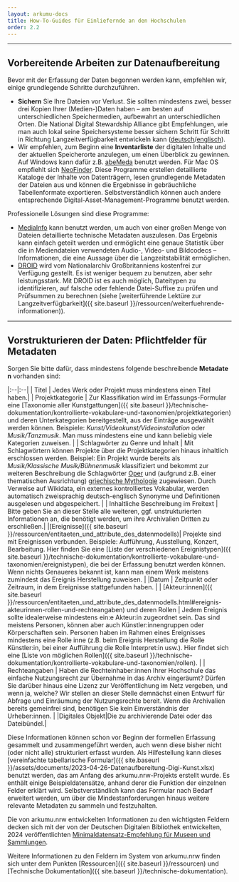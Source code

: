 ```yaml
---
layout: arkumu-docs
title: How-To-Guides für Einliefernde an den Hochschulen
order: 2.2
---
```


----

## Vorbereitende Arbeiten zur Datenaufbereitung

Bevor mit der Erfassung der Daten begonnen werden kann, empfehlen wir, einige grundlegende Schritte durchzuführen.


- **Sichern** Sie Ihre Dateien vor Verlust. Sie sollten mindestens zwei, besser drei Kopien Ihrer (Medien-)Daten haben – am besten auf unterschiedlichen Speichermedien, aufbewahrt an unterschiedlichen Orten. Die National Digital Stewardship Alliance gibt Empfehlungen, wie man auch lokal seine Speichersysteme besser sichern Schritt für Schritt in Richtung Langzeitverfügbarkeit entwickeln kann ([deutsch](https://www.hbz-nrw.de/produkte/langzeitverfuegbarkeit/langzeitverfuegbarkeit-fuer-hochschulen/hbz_NDSA_LevelsPreservation.pdf)/[englisch](https://ndsa.org//publications/levels-of-digital-preservation/)).
- Wir empfehlen, zum Beginn eine **Inventarliste** der digitalen Inhalte und der aktuellen Speicherorte anzulegen, um einen Überblick zu gewinnen. Auf Windows kann dafür z.B. [abeMeda](https://abemeda.com) benutzt werden. Für Mac OS empfiehlt sich [NeoFinder](https://cdfinder.de). Diese Programme erstellen detaillierte Kataloge der Inhalte von Datenträgern, lesen grundlegende Metadaten der Dateien aus und können die Ergebnisse in gebräuchliche Tabellenformate exportieren. Selbstverständlich können auch andere entsprechende Digital-Asset-Management-Programme benutzt werden.

Professionelle Lösungen sind diese Programme:

- [MediaInfo](https://mediaarea.net/de/MediaInfo) kann benutzt werden, um auch von einer großen Menge von Dateien detaillierte technische Metadaten auszulesen. Das Ergebnis kann einfach geteilt werden und ermöglicht eine genaue Statistik über die in Mediendateien verwendeten Audio-, Video- und Bildcodecs – Informationen, die eine Aussage über die Langzeitstabilität ermöglichen.
- [DROID](https://www.nationalarchives.gov.uk/information-management/manage-information/preserving-digital-records/droid/) wird vom Nationalarchiv Großbritanniens kostenfrei zur Verfügung gestellt. Es ist weniger bequem zu benutzen, aber sehr leistungsstark. Mit DROID ist es auch möglich, Dateitypen zu identifizieren, auf falsche oder fehlende Datei-Suffixe zu prüfen und Prüfsummen zu berechnen (siehe [weiterführende Lektüre zur Langzeitverfügbarkeit]({{ site.baseurl }}/ressourcen/weiterfuehrende-informationen)).

----

## Vorstrukturieren der Daten: Pflichtfelder für Metadaten

Sorgen Sie bitte dafür, dass mindestens folgende beschreibende **Metadaten** vorhanden sind:

|:--|:--|
| Titel | Jedes Werk oder Projekt muss mindestens einen Titel haben.| 
| Projektkategorie | Zur Klassifikation wird im Erfassungs-Formular eine [Taxonomie aller Kunstgattungen]({{ site.baseurl }}/technische-dokumentation/kontrollierte-vokabulare-und-taxonomien/projektkategorien) und deren Unterkategorien bereitgestellt, aus der Einträge ausgewählt werden können. Beispiele: *Kunst/Videokunst/Videoinstallation* oder *Musik/Tanzmusik*. Man muss mindestens eine und kann beliebig viele Kategorien zuweisen. |
| Schlagwörter zu Genre und Inhalt | Mit Schlagwörtern können Projekte über die Projektkategorien hinaus inhaltlich erschlossen werden. Beispiel: Ein Projekt wurde bereits als *Musik/Klassische Musik/Bühnenmusik* klassifiziert und bekommt zur weiteren Beschreibung die Schlagwörter [Oper](https://www.wikidata.org/entity/Q1344) und (aufgrund z.B. einer thematischen Ausrichtung) [griechische Mythologie](https://www.wikidata.org/entity/Q34726) zugewiesen. Durch Verweise auf Wikidata, ein externes kontrolliertes Vokabular, werden automatisch zweisprachig deutsch-englisch Synonyme und Definitionen ausgelesen und abgespeichert. | 
| Inhaltliche Beschreibung im Freitext | Bitte geben Sie an dieser Stelle alle weiteren, ggf. unstrukturierten Informationen an, die benötigt werden, um ihre Archivalien Dritten zu erschließen.|
|[Ereignisse]({{ site.baseurl }}/ressourcen/entitaeten_und_attribute_des_datenmodells)| Projekte sind mit Ereignissen verbunden. Beispiele: Aufführung, Ausstellung, Konzert, Bearbeitung. Hier finden Sie eine [Liste der verschiedenen Ereignistypen]({{ site.baseurl }}/technische-dokumentation/kontrollierte-vokabulare-und-taxonomien/ereignistypen), die bei der Erfassung benutzt werden können. Wenn nichts Genaueres bekannt ist, kann man einem Werk meistens zumindest das Ereignis Herstellung zuweisen. | 
|Datum | Zeitpunkt oder Zeitraum, in dem Ereignisse stattgefunden haben. | 
| [Akteur:innen]({{ site.baseurl }}/ressourcen/entitaeten_und_attribute_des_datenmodells.html#ereignis-akteurinnen-rollen-und-rechteangaben) und deren Rollen | Jedem Ereignis sollte idealerweise mindestens ein:e Akteur:in zugeordnet sein. Das sind meistens Personen, können aber auch Künstler:innengruppen oder Körperschaften sein. Personen haben im Rahmen eines Ereignisses mindestens eine Rolle inne (z.B. beim Ereignis Herstellung die Rolle Künstler:in, bei einer Aufführung die Rolle Interpret:in usw.). Hier findet sich eine [Liste von möglichen Rollen]({{ site.baseurl }}/technische-dokumentation/kontrollierte-vokabulare-und-taxonomien/rollen). | 
| Rechteangaben | Haben die Rechteinhaber:innen Ihrer Hochschule das einfache Nutzungsrecht zur Übernahme in das Archiv eingeräumt? Dürfen Sie darüber hinaus eine Lizenz zur Veröffentlichung im Netz vergeben, und wenn ja, welche? Wir stellen an dieser Stelle demnächst einen Entwurf für Abfrage und Einräumung der Nutzungsrechte bereit. Wenn die Archivalien bereits gemeinfrei sind, benötigen Sie kein Einverständnis der Urheber:innen. |
|Digitales Objekt|Die zu archivierende Datei oder das Dateibündel.|

Diese Informationen können schon vor Beginn der formellen Erfassung gesammelt und zusammengeführt werden, auch wenn diese bisher nicht (oder nicht alle) strukturiert erfasst wurden. Als Hilfestellung kann dieses [vereinfachte tabellarische Formular]({{ site.baseurl }}/assets/documents/2023-04-26-Datenaufbereitung-Digi-Kunst.xlsx) benutzt werden, das am Anfang des arkumu.nrw-Projekts erstellt wurde. Es enthält einige Beispieldatensätze, anhand derer die Funktion der einzelnen Felder erklärt wird. Selbstverständlich kann das Formular nach Bedarf erweitert werden, um über die Mindestanforderungen hinaus weitere relevante Metadaten zu sammeln und festzuhalten. 

Die von arkumu.nrw entwickelten Informationen zu den wichtigsten Feldern decken sich mit der von der Deutschen Digitalen Bibliothek entwickelten, 2024 veröffentlichten [Minimaldatensatz-Empfehlung für Museen und Sammlungen](https://www.minimaldatensatz.de/). 

Weitere Informationen zu den Feldern im System von arkumu.nrw finden sich unter dem Punkten [Ressourcen]({{ site.baseurl }}/ressourcen) und [Technische Dokumentation]({{ site.baseurl }}/technische-dokumentation). 
